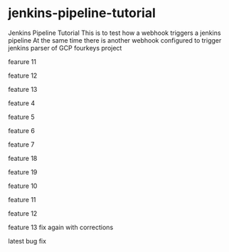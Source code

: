 # jenkins-pipeline-tutorial
Jenkins Pipeline Tutorial
 This is to test how a webhook triggers a jenkins pipeline
 At the same time there is another webhook configured to trigger jenkins parser of GCP fourkeys project

fearure 11

feature 12


feature 13

feature 4

feature 5

feature 6

feature 7

feature 18

feature 19


feature 10


feature 11


feature 12

feature 13 fix again with corrections

latest bug fix

